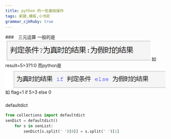```yaml
---
title: python 的一些基础操作
tags: 新建,模板,小书匠
grammar_cjkRuby: true
---
```



###　三元运算
一般的是
![enter description here][1]
如result=5>3?1:0
而python是
![enter description here][2]
如
flag=1 if 5>3 else 0

### 
defaultdict
``` python
from collections import defaultdict
senDict = defaultdict()
    for s in senList:
        senDict[s.split(' ')[0]] = s.split(' ')[1]
```


  [1]: ./images/1498291211731.jpg
  [2]: ./images/1498291256533.jpg